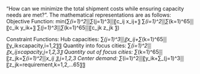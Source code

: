 “How can we minimize the total shipment costs while ensuring capacity needs are met?”. The mathematical representations are as follows:
Objective Function:
min(∑_(i=1)^2▒∑_(j=1)^3▒〖c_ij x_ij+〗 ∑_(i=1)^2▒∑_(k=1)^65▒〖c_ik y_ik+〗 ∑_(j=1)^3▒∑_(k=1)^65▒〖c_jk z_jk 〗)

Constraint Functions:
Hub capacities:
∑_(j=1)^3▒〖x_ij+∑_(k=1)^65▒〖y_ik≤capacity,i=1,2〗〗
Quantity into focus cities:
∑_(i=1)^2▒〖x_ij≤capacity,j=1,2,3〗
Quantity out of focus cities:
∑_(k=1)^65▒〖z_jk=∑_(i=1)^2▒x_ij 〗,j=1,2,3
Center demand:
∑_(i=1)^2▒〖y_ik+∑_(j=1)^3▒〖z_jk=requirement,k=1,2,…65〗〗
